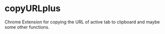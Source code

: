 # copyURLplus
Chrome Extension for copying the URL of active tab to clipboard and maybe some other functions.
